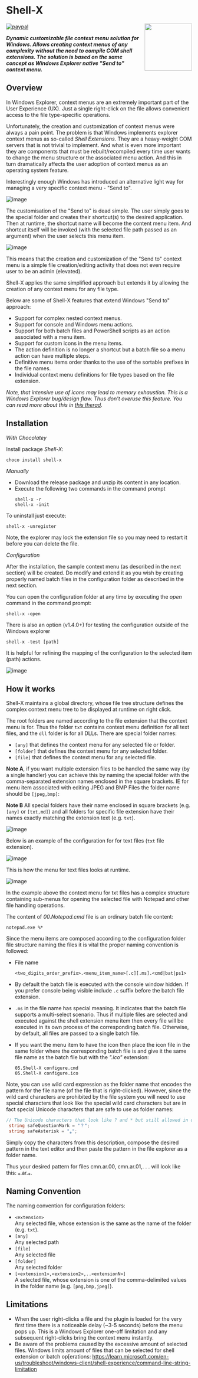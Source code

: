 # Shell-X

[![paypal](https://www.paypalobjects.com/en_US/i/btn/btn_donateCC_LG.gif)](https://oleg-shilo.github.io/cs-script/Donation.html)
<img align="right" src="https://raw.githubusercontent.com/oleg-shilo/shell-x/master/images/shell_x_logo.png" height="128" width="128" alt="" style="float:right">


_**Dynamic customizable file context menu solution for Windows.
Allows creating context menus of any complexity without the need to compile COM shell extensions. The solution is based on the same concept as Windows Explorer native "Send to" context menu.**_

## Overview

In Windows Explorer, context menus are an extremely important part of the User Experience (UX). Just a single right-click on the file allows convenient access to the file type-specific operations.

Unfortunately, the creation and customization of context menus were always a pain point. The problem is that Windows implements explorer context menus as so-called _Shell Extensions_. They are a heavy-weight COM servers that is not trivial to implement. And what is even more important they are components that must be rebuilt/recompiled every time user wants to change the menu structure or the associated menu action. And this in turn dramatically affects the user adoption of context menus as an operating system feature.  

Interestingly enough Windows has introduced an alternative light way for managing a very specific context menu - "Send to".

![image](images/send_to.png)

The customisation of the "Send to" is dead simple. The user simply goes to the special folder and creates their shortcut(s) to the desired application. Then at runtime, the shortcut name will become the content menu item. And shortcut itself will be invoked (with the selected file path passed as an argument) when the user selects this menu item.

![image](images/send_to_files.png)

This means that the creation and customization of the "Send to" context menu is a simple file creation/editing activity that does not even require user to be an admin (elevated).

Shell-X applies the same simplified approach but extends it by allowing the creation of any context menu for any file type.

Below are some of Shell-X features that extend Windows "Send to" approach:

* Support for complex nested context menus.
* Support for console and Windows menu actions.
* Support for both batch files and PowerShell scripts as an action associated with a menu item.
* Support for custom icons in the menu items.
* The action definition is no longer a shortcut but a batch file so a menu action can have multiple steps.
* Definitive menu items order thanks to the use of the sortable prefixes in the file names.
* Individual context menu definitions for file types based on the file extension.

_Note, that intensive use of icons may lead to memory exhaustion. This is a Windows Explorer bug/design flaw. Thus don't overuse this feature. You can read more about this in [this therad](https://github.com/oleg-shilo/shell-x/issues/22)._

## Installation

_With Chocolatey_

Install package _Shell-X_:

```PS
choco install shell-x
```

_Manually_

- Download the release package and unzip its content in any location.
- Execute the following two commands in the command prompt
  ```
  shell-x -r
  shell-x -init
  ```
To uninstall just execute:
  ```
  shell-x -unregister
  ```
  Note, the explorer may lock the extension file so you may need to restart it before you can delete the file. 

_Configuration_

After the installation, the sample context menu (as described in the next section) will be created. Do modify and extend it as you wish by creating properly named batch files in the configuration folder as described in the next section.

You can open the configuration folder at any time by executing the _open_ command in the command prompt:

```
shell-x -open
```

There is also an option (v1.4.0+) for testing the configuration outside of the Windows explorer

```
shell-x -test [path]
```
It is helpful for refining the mapping of the configuration to the selected item (path) actions.

![image](https://user-images.githubusercontent.com/16729806/191431089-d71bbc08-1722-4cae-ae2d-b315129902eb.png)

## How it works

Shell-X maintains a global directory, whose file tree structure defines the complex context menu tree to be displayed at runtime on right click.

The root folders are named according to the file extension that the context menu is for. Thus the folder `txt` contains context menu definition for all text files, and the `dll` folder is for all DLLs. There are special folder names:
- `[any]` that defines the context menu for any selected file or folder.
- `[folder]` that defines the context menu for any selected folder.
- `[file]` that defines the context menu for any selected file.

**Note A**, if you want multiple extension files to be handled the same way (by a single handler) you can achieve this by naming the special folder with the comma-separated extension names enclosed in the square brackets. IE for menu item associated with editing JPEG and BMP Files the folder name should be `[jpeg,bmp]`: 

**Note B** All special folders have their name enclosed in square brackets (e.g. `[any]` or `[txt,md]`) and all folders for specific file extension have their names exactly matching the extension text (e.g. `txt`).

![image](https://github.com/oleg-shilo/shell-x/assets/16729806/21ad4206-2043-4d66-903c-ec881a84e95e)

Below is an example of the configuration for for text files (`txt` file extension).

![image](images/shell_x_files.png)

This is how the menu for text files looks at runtime.

![image](images/shell_x_menu.png)

In the example above the context menu for txt files has a complex structure containing sub-menus for opening the selected file with Notepad and other file handling operations.

The content of _00.Notepad.cmd_ file is an ordinary batch file content:
```
notepad.exe %*
```

Since the menu items are composed according to the configuration folder file structure naming the files it is vital the proper naming convention is followed:

* File name
  ```
  <two_digits_order_prefix>.<menu_item_name>[.c][.ms].<cmd|bat|ps1>
  ```

* By default the batch file is executed with the console window hidden. If you prefer console being visible include `.c` suffix before the batch file extension.

* `.ms` in the file name has special meaning. It indicates that the batch file supports a multi-select scenario. Thus if multiple files are selected and executed against the shell extension menu item then every file will be executed in its own process of the corresponding batch file. Otherwise, by default, all files are passed to a single batch file.


* If you want the menu item to have the icon then place the icon file in the same folder where the corresponding batch file is and give it the same file name as the batch file but with the _".ico"_ extension:
  ```
  05.Shell-X configure.cmd
  05.Shell-X configure.ico
  ```
  
Note, you can use wild card expression as the folder name that encodes the pattern for the file name (of the file that is right-clicked).
However, since the wild card characters are prohibited by the file system you will need to use special characters that look like the special wild card characters but are in fact special Unicode characters that are safe to use as folder names:

```C#
// The Unicode characters that look like ? and * but still allowed in dir and file names
 string safeQuestionMark = "？"; 
 string safeAsterisk = "⁎";
``` 
Simply copy the characters from this description, compose the desired pattern in the text editor and then paste the pattern in the file explorer as a folder name.

Thus your desired pattern for files cmn.ar.00, cmn.ar.01,. . .
will look like this: ⁎.ar.⁎.  

## Naming Convention

The naming convention for configuration folders:

- `<extension>`<br>
   Any selected file, whose extension is the same as the name of the folder (e.g. `txt`).
- `[any]`<br>
  Any selected path
- `[file]`<br>
  Any selected file
- `[folder]`<br>
  Any selected folder
- `[<extension1>,<extension2>,..<extensionN>]`<br>
  A selected file, whose extension is one of the comma-delimited values in the folder name (e.g. `[png,bmp,jpeg]`).
  
## Limitations

* When the user right-clicks a file and the plugin is loaded for the very first time there is a noticeable delay (~3-5 seconds) before the menu pops up. This is a Windows Explorer one-off limitation and any subsequent right-clicks bring the context menu instantly.
* Be aware of the problems caused by the excessive amount of selected files. Windows limits amount of files that can be selected for shell extension or batch op[erations: https://learn.microsoft.com/en-us/troubleshoot/windows-client/shell-experience/command-line-string-limitation


